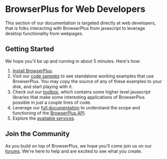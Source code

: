 # BrowserPlus for Web Developers

This section of our documentation is targeted directly at web developers, that is folks interacting with
BrowserPlus from javascript to leverage desktop functionality from webpages.

## Getting Started

We hope you'll be up and running in about 5 minutes. Here's how:

1. [Install BrowserPlus](http://browserplus.yahoo.com/install/).
2. Visit our [code samples](http://browserplus.yahoo.com/developer/web/code/introduction/) to see standalone 
   working examples that use BrowserPlus. You may copy the source of any of these examples to your disk, 
   and start playing with it.
3. Check out our [toolbox](http://browserplus.yahoo.com/developer/web/toolbox/installer/), which contains 
   some higher level javascript libraries that make some interesting applications of BrowserPlus possible 
   in just a couple lines of code.
4. Leverage our [full documentation](docs/developer/web_dev/JavaScript_API_Overview.html) 
   to understand the scope and functioning of the 
   [BrowserPlus API](/docs/developer/web_dev/JavaScript_API_Reference.html).
5. Explore the [available services](/docs/developer/services/).

## Join the Community

As you build on top of BrowserPlus, we hope you'll come join us on our
[forums](http://developer.yahoo.net/forum/index.php?showforum=90). We're here to help and are excited to see what
you create.